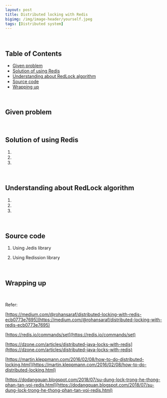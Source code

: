 ```yaml
---
layout: post
title: Distributed locking with Redis
bigimg: /img/image-header/yourself.jpeg
tags: [Distributed system]
---
```




<br>

## Table of Contents
- [Given problem](#given-problem)
- [Solution of using Redis](#solution-of-using-redis)
- [Understanding about RedLock algorithm](#understanding-about-redlock-algorithm)
- [Source code](#source-code)
- [Wrapping up](#wrapping-up)


<br>


## Given problem






<br>

## Solution of using Redis

1. 




2. 





3. 




<br>

## Understanding about RedLock algorithm

1. 




2. 




3. 





<br>

## Source code

1. Using Jedis library



2. Using Redission library


<br>

## Wrapping up





<br>

Refer:

[https://medium.com/@rohansaraf/distributed-locking-with-redis-ecb0773e7695](https://medium.com/@rohansaraf/distributed-locking-with-redis-ecb0773e7695)

[https://redis.io/commands/set](https://redis.io/commands/set)

[https://dzone.com/articles/distributed-java-locks-with-redis](https://dzone.com/articles/distributed-java-locks-with-redis)

[https://martin.kleppmann.com/2016/02/08/how-to-do-distributed-locking.html](https://martin.kleppmann.com/2016/02/08/how-to-do-distributed-locking.html)

[https://dodangquan.blogspot.com/2018/07/su-dung-lock-trong-he-thong-phan-tan-voi-redis.html](https://dodangquan.blogspot.com/2018/07/su-dung-lock-trong-he-thong-phan-tan-voi-redis.html)